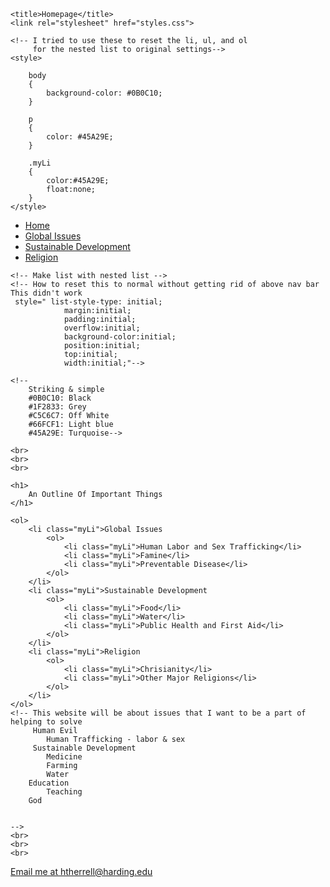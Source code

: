 <html>

<!DOCTYPE html>

<html lang="en">

<head>
	<meta charset="utf-8">

	<title>Homepage</title>
	<link rel="stylesheet" href="styles.css"> 

	<!-- I tried to use these to reset the li, ul, and ol 
		 for the nested list to original settings-->
	<style>

		body
		{
			background-color: #0B0C10;
		}

		p
		{
			color: #45A29E;
		}

		.myLi
		{
			color:#45A29E;
			float:none;
		}
	</style>

</head>
<body>

<nav>
<div id="nav_bar">
	<ul>
  		<li><a href="index.html" class="active-page">Home</a></li>
  		<li><a href="globalproblems.html">Global Issues</a></li>
  		<li><a href="sustainabledevelopment.html">Sustainable Development</a></li>
  		<li><a href="religion.html">Religion</a></li>
	</ul>
</div>
</nav>
	<!-- Maybe use another nav bar for the other sections of the webpage (like religions, different topics of sustainable development, etc)-->

	<!-- Make list with nested list -->
	<!-- How to reset this to normal without getting rid of above nav bar
	This didn't work
	 style=" list-style-type: initial;
    			margin:initial;
    			padding:initial;
    			overflow:initial;
    			background-color:initial;
				position:initial;
    			top:initial;
    			width:initial;"-->

    <!-- 
    	Striking & simple
    	#0B0C10: Black
    	#1F2833: Grey
    	#C5C6C7: Off White
    	#66FCF1: Light blue
    	#45A29E: Turquoise-->

    <br>
	<br>
	<br>

	<h1>
		An Outline Of Important Things
	</h1>

	<ol>
		<li class="myLi">Global Issues
			<ol>
				<li class="myLi">Human Labor and Sex Trafficking</li>
				<li class="myLi">Famine</li>
				<li class="myLi">Preventable Disease</li>
			</ol>
		</li>
		<li class="myLi">Sustainable Development
			<ol>
				<li class="myLi">Food</li>
				<li class="myLi">Water</li>
				<li class="myLi">Public Health and First Aid</li>
			</ol>
		</li>
		<li class="myLi">Religion
			<ol>
				<li class="myLi">Chrisianity</li>
				<li class="myLi">Other Major Religions</li>
			</ol>
		</li>
	</ol>
	<!-- This website will be about issues that I want to be a part of helping to solve
		 Human Evil
		 	Human Trafficking - labor & sex
		 Sustainable Development
			Medicine
			Farming
			Water
		Education
			Teaching
		God


	-->
	<br>
	<br>
	<br>
<footer>
	<a class="footer" href = "mailto:htherrell@harding.edu">Email me at htherrell@harding.edu</a>
</footer>


</body>
</html>
